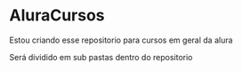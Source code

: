 # AluraCursos
Estou criando esse repositorio para cursos em geral da alura

Será dividido em sub pastas dentro do repositorio
